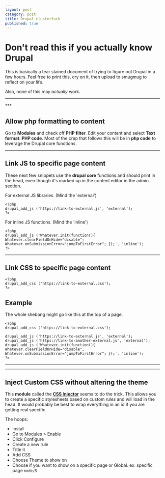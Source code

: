 ```yaml
---
layout: post
category: post
title: Drupal clusterfuck
published: true
---
```


# Don't read this if you actually know Drupal #

This is basically a tear stained document of trying to figure out Drupal in a few hours. Feel free to print this, cry on it, then upload to smugmug to reflect on your life.

Also, none of this may *actually* work.

<hr class="rule">
***

## Allow php formatting to content ##

Go to **Modules** and check off **PHP filter**. Edit your content and select **Text format: PHP code**. Most of the crap that follows this will be in **php code** to leverage the Drupal core functions. 

***

## Link JS to specific page content

These next few snippets use the **drupal core** functions and should print in the head, even though it's marked up in the content editor in the admin section.

For external JS libraries. (Mind the 'external')

	<?php
	drupal_add_js ('https://link-to-external.js', 'external');
	?>
        
For inline JS functions. (Mind the 'inline')

	<?php
	drupal_add_js ('Whatever.init(function(){ Whatever.clearFieldOnHide="disable";	Whatever.onSubmissionError="jumpToFirstError"; });', 'inline');
	?>
    
***

## Link CSS to specific page content 

	<?php
	drupal_add_css ('https://link-to-external.css');
	?>
    
## Example

The whole shebang might go like this at the top of a page.

	<?php
	drupal_add_css ('https://link-to-external.css');

	drupal_add_js ('https://link-to-external.js', 'external');
	drupal_add_js ('https://link-to-another-external.js', 'external');
	drupal_add_js ('Whatever.init(function(){ Whatever.clearFieldOnHide="disable";	Whatever.onSubmissionError="jumpToFirstError"; });', 'inline');
	?>

***
<hr class="rule">

## Inject Custom CSS without altering the theme

This **module** called the [**CSS Injector**](https://www.drupal.org/project/css_injector) seems to do the trick. This allows you to create a specific stylesheets based on custom *rules* and will load in the head. It would probably be best to wrap everything in an id if you are getting real specific.

The hoops:

+ Install
+ Go to Modules > Enable
+ Click Configure
+ Create a new rule
+ Title it
+ Add CSS
+ Choose Theme to show on
+ Choose if you want to show on a specific page or Global. ex: specific page `node/5`
